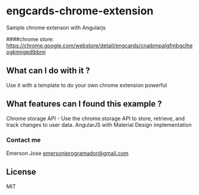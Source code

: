 # engcards-chrome-extension

Sample chrome extenson with Angularjs

####chrome store: https://chrome.google.com/webstore/detail/engcards/cnajbmpalgfmbgclheogkimigedlbbmi

## What can I do with it ?
Use it with a template to do your own chrome extension powerful

## What features can I found this example ?
Chrome storage API - Use the chrome.storage API to store, retrieve, and track changes to user data.
AngularJS with Material Design implementation

### Contact me
Emerson Jose <emersonjprogramador@gmail.com>

## License
MIT
